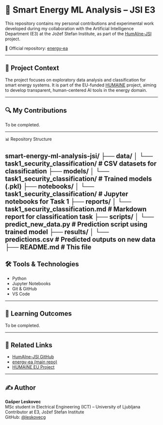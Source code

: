 # 🔋 Smart Energy ML Analysis – JSI E3

This repository contains my personal contributions and experimental work developed during my collaboration with the Artificial Intelligence Department (E3) at the Jožef Stefan Institute, as part of the [HumAIne-JSI](https://github.com/HumAIne-JSI) project.

💼 Official repository: [energy-ea](https://github.com/HumAIne-JSI/energy-ea)

---

## 📌 Project Context

The project focuses on exploratory data analysis and classification for smart energy systems. It is part of the EU-funded [HUMAINE](https://humaine-horizon.eu/) project, aiming to develop transparent, human-centered AI tools in the energy domain.

---

## 🔍 My Contributions

To be completed. 

---

📊 Repository Structure

smart-energy-ml-analysis-jsi/
├── data/
│   └── task1_security_classification/     # CSV datasets for classification
├── models/
│   └── task1_security_classification/     # Trained models (.pkl)
├── notebooks/
│   └── task1_security_classification/     # Jupyter notebooks for Task 1
├── reports/
│   └── task1_security_classification.md   # Markdown report for classification task
├── scripts/
│   └── predict_new_data.py                # Prediction script using trained model
├── results/
│   └── predictions.csv                    # Predicted outputs on new data
├── README.md                              # This file
---

## 🛠️ Tools & Technologies

- Python 
- Jupyter Notebooks
- Git & GitHub
- VS Code

---

## 🧠 Learning Outcomes

To be completed. 

---

## 📄 Related Links

- [HumAIne-JSI GitHub](https://github.com/HumAIne-JSI)
- [energy-ea (main repo)](https://github.com/HumAIne-JSI/energy-ea)
- [HUMAINE EU Project](https://humaine-horizon.eu/)

---

## ✍️ Author

**Gašper Leskovec**  
MSc student in Electrical Engineering (ICT) – University of Ljubljana  
Contributor at E3, Jožef Stefan Institute  
GitHub: [@leskovecg](https://github.com/leskovecg)  
